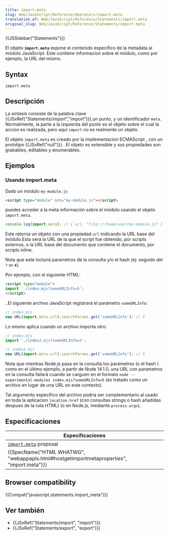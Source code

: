 ```yaml
---
title: import.meta
slug: Web/JavaScript/Reference/Operators/import.meta
translation_of: Web/JavaScript/Reference/Statements/import.meta
original_slug: Web/JavaScript/Reference/Statements/import.meta
---
```


{{JSSidebar("Statements")}}

El objeto **`import.meta`** expone el contenido especifico de la metadata al módulo JavaScript. Este contiene informacion sobre el módulo, como por ejemplo, la URL del mismo.

## Syntax

```
import.meta
```

## Descripción

La sintasis consiste de la palabra clave {{JSxRef("Statements/import","import")}},un punto, y un identificador `meta`. Normalmente, la parte a la izquierda del punto es el objeto sobre el cual la accion es realizada, pero aqui `import` no es realmente un objeto.

El objeto `import.meta` es creado por la implementacion ECMAScript , con un prototipo {{JSxRef("null")}} . El objeto es extensible y sus propiedades son grabables, editables y enumerables.

## Ejemplos

### Usando import.meta

Dado un módulo `my-module.js`

```html
<script type="module" src="my-module.js"></script>
```

puedes acceder a la meta información sobre el módulo usando el objeto `import.meta`.

```js
console.log(import.meta); // { url: "file:///home/user/my-module.js" }
```

Este retorna un objeto con una propiedad `url` indicando la URL base del módulo.Esta será la URL de la que el script fue obtenido, por scripts externos, o la URL base del documento que contiene el documento, por scripts inline.

Nota que este incluirá parametros de la consulta y/o el hash (ej: seguido del `?` or `#`).

Por ejemplo, con el siguiente HTML:

```html
<script type="module">
import './index.mjs?someURLInfo=5';
</script>
```

..El siguiente archivo JavaScript registrará el parámetro `someURLInfo`:

```js
// index.mjs
new URL(import.meta.url).searchParams.get('someURLInfo'); // 5
```

Lo mismo aplica cuando un archivo importa otro:

```js
// index.mjs
import './index2.mjs?someURLInfo=5';

// index2.mjs
new URL(import.meta.url).searchParams.get('someURLInfo'); // 5
```

Nota que mientras Node.js pasa en la consulta los parámetros (o el hash ) como en el último ejemplo, a partir de Node 14.1.0, una URL con parametros en la consulta fallará cuando se carguen en el formato `node --experimental-modules index.mjs?someURLInfo=5` (es tratado como un archivo en lugar de una URL en este contexto).

Tal argumento específico del archivo podria ser complementario al usado en toda la aplicacion `location.href` (con consultas strings o hash añadidas despues de la ruta HTML) (o en Node.js, mediante `process.argv`).

## Especificaciones

| Especificaciones                                                                                                         |
| ------------------------------------------------------------------------------------------------------------------------ |
| [`import.meta`](https://tc39.es/proposal-import-meta/#prod-ImportMeta) proposal                                          |
| {{SpecName("HTML WHATWG", "webappapis.html#hostgetimportmetaproperties", "import.meta")}} |

## Browser compatibility

{{Compat("javascript.statements.import_meta")}}

## Ver también

- {{JSxRef("Statements/import", "import")}}
- {{JSxRef("Statements/export", "export")}}
